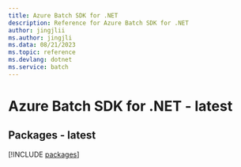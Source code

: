 ```yaml
---
title: Azure Batch SDK for .NET
description: Reference for Azure Batch SDK for .NET
author: jingjlii
ms.author: jingjli
ms.data: 08/21/2023
ms.topic: reference
ms.devlang: dotnet
ms.service: batch
---
```

# Azure Batch SDK for .NET - latest
## Packages - latest
[!INCLUDE [packages](batch-index.md)]